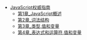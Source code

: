 - [JavaScript权威指南]()
  - [第1章_JavaScript概述](/study/JavaScript权威指南/第1章_JavaScript概述.md)
  - [第2章_词法结构](/study/JavaScript权威指南/第2章_词法结构.md)
  - [第3章_类型,值和变量](/study/JavaScript权威指南/第3章_类型,值和变量.md)
  - [第4章_表达式和运算符,值和变量](/study/JavaScript权威指南/第4章_表达式和运算符,值和变量.md)
